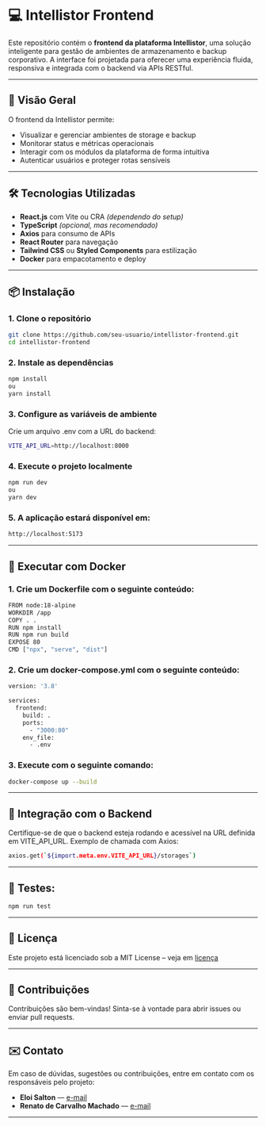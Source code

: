 # 💻 Intellistor Frontend

Este repositório contém o **frontend da plataforma Intellistor**, uma solução inteligente para gestão de ambientes de armazenamento e backup corporativo. A interface foi projetada para oferecer uma experiência fluida, responsiva e integrada com o backend via APIs RESTful.

---

## 🧭 Visão Geral

O frontend da Intellistor permite:
- Visualizar e gerenciar ambientes de storage e backup
- Monitorar status e métricas operacionais
- Interagir com os módulos da plataforma de forma intuitiva
- Autenticar usuários e proteger rotas sensíveis

---

## 🛠️ Tecnologias Utilizadas

- **React.js** com Vite ou CRA *(dependendo do setup)*
- **TypeScript** *(opcional, mas recomendado)*
- **Axios** para consumo de APIs
- **React Router** para navegação
- **Tailwind CSS** ou **Styled Components** para estilização
- **Docker** para empacotamento e deploy

---

## 📦 Instalação

### 1. Clone o repositório
```bash
git clone https://github.com/seu-usuario/intellistor-frontend.git
cd intellistor-frontend
```

### 2. Instale as dependências
```bash
npm install
ou
yarn install
```

### 3. Configure as variáveis de ambiente
Crie um arquivo .env com a URL do backend:
```bash
VITE_API_URL=http://localhost:8000
```

### 4. Execute o projeto localmente
```bash
npm run dev
ou
yarn dev
```

### 5. A aplicação estará disponível em:
```bash
http://localhost:5173
````
---

## 🐳 Executar com Docker

### 1. Crie um Dockerfile com o seguinte conteúdo:
```bash
FROM node:18-alpine
WORKDIR /app
COPY . .
RUN npm install
RUN npm run build
EXPOSE 80
CMD ["npx", "serve", "dist"]
```

### 2. Crie um docker-compose.yml com o seguinte conteúdo:
```bash
version: '3.8'

services:
  frontend:
    build: .
    ports:
      - "3000:80"
    env_file:
      - .env
```

### 3. Execute com o seguinte comando: 
```bash
docker-compose up --build
```

---

## 🔗 Integração com o Backend

Certifique-se de que o backend esteja rodando e acessível na URL definida em VITE_API_URL. Exemplo de chamada com Axios:
```bash
axios.get(`${import.meta.env.VITE_API_URL}/storages`)
```

---

## 🧪 Testes: 
```bash
npm run test
```

---
## 📄 Licença

Este projeto está licenciado sob a MIT License – veja em [licença](#) 

---
## 🤝 Contribuições

Contribuições são bem-vindas! Sinta-se à vontade para abrir issues ou enviar pull requests.

---
## ✉️ Contato

Em caso de dúvidas, sugestões ou contribuições, entre em contato com os responsáveis pelo projeto:

- **Eloi Salton** — [e-mail](mailto:eloi.externo@petacorp.com.br)
- **Renato de Carvalho Machado** — [e-mail](mailto:renato.externo@petacorp.com.br)

---


